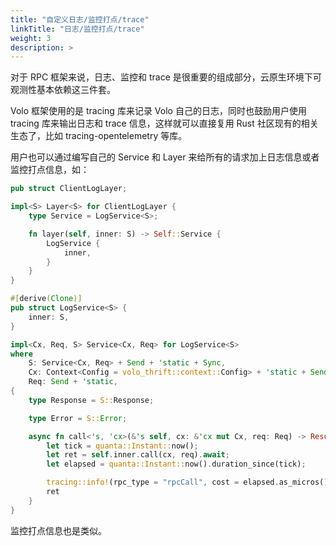 ```yaml
---
title: "自定义日志/监控打点/trace"
linkTitle: "日志/监控打点/trace"
weight: 3
description: >
---
```


对于 RPC 框架来说，日志、监控和 trace 是很重要的组成部分，云原生环境下可观测性基本依赖这三件套。

Volo 框架使用的是 tracing 库来记录 Volo 自己的日志，同时也鼓励用户使用 tracing 库来输出日志和 trace 信息，这样就可以直接复用 Rust 社区现有的相关生态了，比如 tracing-opentelemetry 等库。

用户也可以通过编写自己的 Service 和 Layer 来给所有的请求加上日志信息或者监控打点信息，如：

```rust
pub struct ClientLogLayer;

impl<S> Layer<S> for ClientLogLayer {
    type Service = LogService<S>;

    fn layer(self, inner: S) -> Self::Service {
        LogService {
            inner,
        }
    }
}

#[derive(Clone)]
pub struct LogService<S> {
    inner: S,
}

impl<Cx, Req, S> Service<Cx, Req> for LogService<S>
where
    S: Service<Cx, Req> + Send + 'static + Sync,
    Cx: Context<Config = volo_thrift::context::Config> + 'static + Send,
    Req: Send + 'static,
{
    type Response = S::Response;

    type Error = S::Error;

    async fn call<'s, 'cx>(&'s self, cx: &'cx mut Cx, req: Req) -> Result<Self::Response, Self::Error> {
        let tick = quanta::Instant::now();
        let ret = self.inner.call(cx, req).await;
        let elapsed = quanta::Instant::now().duration_since(tick);

        tracing::info!(rpc_type = "rpcCall", cost = elapsed.as_micros() as i64,);
        ret
    }
}
```

监控打点信息也是类似。
